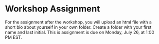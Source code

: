 # Workshop Assignment
For the assignment after the workshop, you will upload an html file with a short bio about yourself in your own folder. Create a folder with your first name and last initial.
This is assignment is due on Monday, July 26, at 1:00 PM EST.